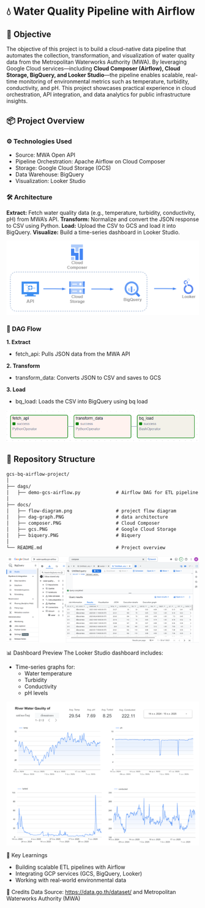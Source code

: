 # 💧 Water Quality Pipeline with Airflow

## 🎯 Objective
The objective of this project is to build a cloud-native data pipeline that automates the collection, transformation, and visualization of water quality data from the Metropolitan Waterworks Authority (MWA). By leveraging Google Cloud services—including **Cloud Composer (Airflow), Cloud Storage, BigQuery, and Looker Studio**—the pipeline enables scalable, real-time monitoring of environmental metrics such as temperature, turbidity, conductivity, and pH. This project showcases practical experience in cloud orchestration, API integration, and data analytics for public infrastructure insights.


## 📦 Project Overview

### ⚙️ Technologies Used
- Source: MWA Open API
- Pipeline Orchestration: Apache Airflow on Cloud Composer
- Storage: Google Cloud Storage (GCS)
- Data Warehouse: BigQuery
- Visualization: Looker Studio

### 🛠️ Architecture
**Extract:** Fetch water quality data (e.g., temperature, turbidity, conductivity, pH) from MWA’s API.
**Transform:** Normalize and convert the JSON response to CSV using Python.
**Load:** Upload the CSV to GCS and load it into BigQuery.
**Visualize:** Build a time-series dashboard in Looker Studio.    

![flow-diagram](docs/flow-diagram.png)

### 🔁 DAG Flow
**1.  Extract**
+ fetch_api: Pulls JSON data from the MWA API

**2.  Transform**
+ transform_data: Converts JSON to CSV and saves to GCS

**3.  Load**
+ bq_load: Loads the CSV into BigQuery using bq load 

![dag](docs/dag-graph.PNG)

## 📂 Repository Structure
```
gcs-bq-airflow-project/
│
├── dags/                          
│   ├── demo-gcs-airflow.py             # Airflow DAG for ETL pipeline
│ 
├── docs/         
│   ├── flow-diagram.png                # project flow diagram                      
│   ├── dag-graph.PNG                   # data architecture
│   ├── composer.PNG                    # Cloud Composer
│   ├── gcs.PNG                         # Google Cloud Storage
│   ├── biquery.PNG                     # Biquery
│   
└── README.md                           # Project overview
```
![biquery](docs/biquery.PNG)

📊 Dashboard Preview
The Looker Studio dashboard includes:
+ Time-series graphs for:
    - Water temperature
    - Turbidity
    - Conductivity
    - pH levels

![dashboard](docs/water_qaulity_dashboard.PNG)

📌 Key Learnings
- Building scalable ETL pipelines with Airflow
- Integrating GCP services (GCS, BigQuery, Looker)
- Working with real-world environmental data

📎 Credits
Data Source: https://data.go.th/dataset/ and Metropolitan Waterworks Authority (MWA)
